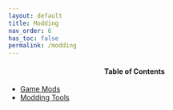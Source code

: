 ```yaml
---
layout: default
title: Modding
nav_order: 6
has_toc: false
permalink: /modding
---
```


<!-- 
{: .note }
> {: .opaque }
> 
>
> 
-->

<div class="w3-card">
<div class="w3-container">
<h4 style="text-align:center">Table of Contents</h4>
<ul>
<li><a class="text-delta" href="/modding/mods">Game Mods</a></li>
<li><a class="text-delta" href="/modding/tools">Modding Tools</a></li>
</ul>
</div>
</div>
